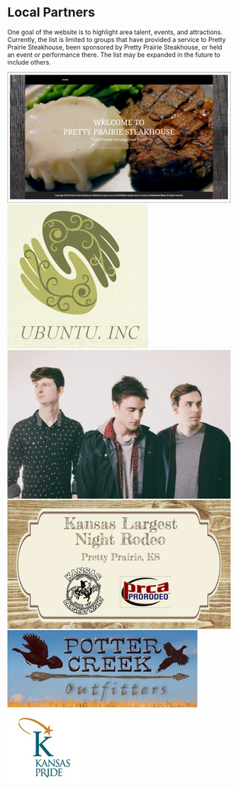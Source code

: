 # Local Partners

One goal of the website is to highlight area talent, events, and attractions. Currently, the list is limited to groups that have provided a service to Pretty Prairie Steakhouse, been sponsored by Pretty Prairie Steakhouse, or held an event or performance there. The list may be expanded in the future to include others. 

![](small-desktop-black-theme-boxed-and-white-border.jpg)
![](ubuntu.jpg)
![](vineyard-band.jpg)
![](pretty-prairie-rodeo-edited.jpg)
![](potter-creek-outfitters.jpg)<br>
![](kansas-pride.jpg)





